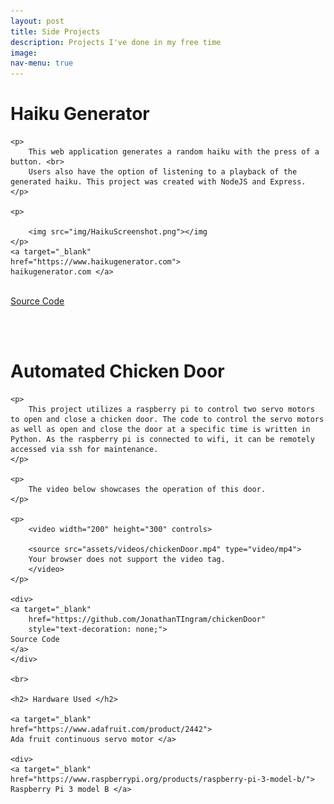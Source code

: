 ```yaml
---
layout: post
title: Side Projects
description: Projects I've done in my free time
image: 
nav-menu: true
---
```


<div>
    <h1> Haiku Generator </h1>


    <p>
        This web application generates a random haiku with the press of a button. <br>
        Users also have the option of listening to a playback of the generated haiku. This project was created with NodeJS and Express.
    </p>

	<p>

		<img src="img/HaikuScreenshot.png"></img
	</p>
    <a target="_blank" 
    href="https://www.haikugenerator.com"> 
    haikugenerator.com </a>
</div>
<br>
<div>
<a target="_blank"
    href="https://github.com/JonathanTIngram/HaikuGenerator"
    >
Source Code
</a>
</div>

<br><br>

<div>
    <h1> Automated Chicken Door</h1>

    <p>
        This project utilizes a raspberry pi to control two servo motors to open and close a chicken door. The code to control the servo motors as well as open and close the door at a specific time is written in Python. As the raspberry pi is connected to wifi, it can be remotely accessed via ssh for maintenance.
    </p>

    <p>
        The video below showcases the operation of this door.
    </p>

    <p>
        <video width="200" height="300" controls>

        <source src="assets/videos/chickenDoor.mp4" type="video/mp4">
        Your browser does not support the video tag.
        </video>
    </p>

    <div>
    <a target="_blank"
        href="https://github.com/JonathanTIngram/chickenDoor"
        style="text-decoration: none;">
    Source Code
    </a>
    </div>

    <br>

    <h2> Hardware Used </h2>

    <a target="_blank" 
    href="https://www.adafruit.com/product/2442"> 
    Ada fruit continuous servo motor </a>

    <div>
    <a target="_blank"
    href="https://www.raspberrypi.org/products/raspberry-pi-3-model-b/"> 
    Raspberry Pi 3 model B </a>
</div>
</div>


